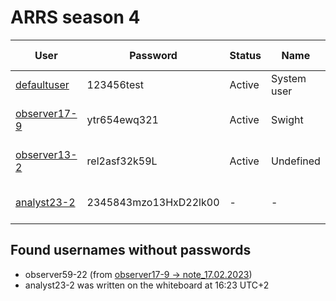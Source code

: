 # ARRS season 4


| User                                       | Password                    | Status     | Name          | Access level | Unlock time        |
|--------------------------------------------|-----------------------------|------------|---------------|--------------|--------------------|
| [defaultuser](./Users/defaultuser.md)      | 123456test                  | Active     | System user   | observer     | default            |
| [observer17-9](./Users/observer17-9.md)    | ytr654ewq321                | Active     | Swight        | observer     | 12:00 CEST, 23.08. |
| [observer13-2](./Users/observer13-2.md)    | rel2asf32k59L               | Active     | Undefined     | observer     | 15:00 CEST, 23.08. |
| [analyst23-2](./Users/analyst23-2.md)      | 2345843mzo13HxD22lk00       | -          | -             | -            | 17:00 CEST, 23.08. |



## Found usernames without passwords
- observer59-22 (from [observer17-9 → note_17.02.2023](https://github.com/3ncy/ARRS-s4/blob/main/Users/observer17-9.md#note-note_17022023))
- analyst23-2 was written on the whiteboard at 16:23 UTC+2
